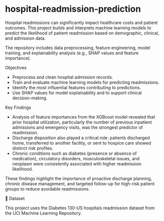 # hospital-readmission-prediction
Hospital readmissions can significantly impact healthcare costs and patient outcomes. This project builds and interprets machine learning models to predict the likelihood of patient readmission based on demographic, clinical, and admission data.

The repository includes data preprocessing, feature engineering, model training, and explainability analysis (e.g., SHAP values and feature importance).

Objectives

- Preprocess and clean hospital admission records.
- Train and evaluate machine learning models for predicting readmissions.
- Identify the most influential features contributing to predictions.
- Use SHAP values for model explainability and to support clinical decision-making.

Key Findings

- Analysis of feature importances from the XGBoost model revealed that prior hospital utilization, particularly the number of previous inpatient admissions and emergency visits, was the strongest predictor of readmission. 
- Discharge disposition also played a critical role: patients discharged home, transferred to another facility, or sent to hospice care showed distinct risk profiles. 
- Chronic conditions such as diabetes (presence or absence of medication), circulatory disorders, musculoskeletal issues, and neoplasm were consistently associated with higher readmission likelihood. 

These findings highlight the importance of proactive discharge planning, chronic disease management, and targeted follow-up for high-risk patient groups to reduce avoidable readmissions.

📂 Dataset

This project uses the Diabetes 130-US hospitals readmission dataset from the UCI Machine Learning Repository.
